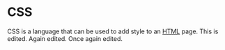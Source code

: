 # CSS
CSS is a language that can be used to add style to an [HTML](/wiki/HTML) page. This is edited. Again edited. Once again edited.